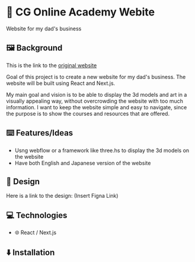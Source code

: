 # 🎨 CG Online Academy Webite

Website for my dad's business

## 🖼️ Background

This is the link to the [original website](https://www.cgonline.biz/)

Goal of this project is to create a new website for my dad's business. The website will be built using React and Next.js.

My main goal and vision is to be able to display the 3d models and art in a visually appealing way, without overcrowding the website with too much information. I want to keep the website simple and easy to navigate, since the purpose is to show the courses and resources that are offered.

## ⌨️ Features/Ideas

- Usng webflow or a framework like three.hs to display the 3d models on the website
- Have both English and Japanese version of the website

## 📱 Design

Here is a link to the design: (Insert Figna Link)

## 💻 Technologies

- 🌐 React / Next.js

## ⬇️ Installation
